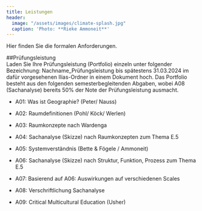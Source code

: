 ```yaml
---
title: Leistungen
header:
  image: "/assets/images/climate-splash.jpg"
  caption: 'Photo: **Rieke Ammoneit**'
---
```

Hier finden Sie die formalen Anforderungen.
<!--more-->

##Prüfungsleistung  
Laden Sie Ihre Prüfungsleistung (Portfolio) einzeln unter folgender Bezeichnung: Nachname_Prüfungsleistung bis spätestens 31.03.2024 im dafür vorgesehenen Ilias-Ordner in einem Dokument hoch.
Das Portfolio besteht aus den folgenden semesterbegleitenden Abgaben, wobei A08 (Sachanalyse) bereits 50% der Note der Prüfungsleistung ausmacht.


* A01: Was ist Geographie? (Peter/ Nauss)



* A02: Raumdefinitionen (Pohl/ Köck/ Werlen)



* A03: Raumkonzepte nach Wardenga



* A04: Sachanalyse (Skizze) nach Raumkonzepten zum Thema E.5



* A05: Systemverständnis (Bette & Fögele / Ammoneit)



* A06: Sachanalyse (Skizze) nach Struktur, Funktion, Prozess zum Thema E.5



* A07: Basierend auf A06: Auswirkungen auf verschiedenen Scales



* A08: Verschriftlichung Sachanalyse



* A09: Critical Multicultural Education (Usher)
